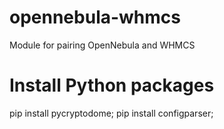 # opennebula-whmcs 
Module for pairing OpenNebula and WHMCS

# Install Python packages 

pip install pycryptodome; 
pip install configparser;
